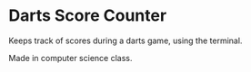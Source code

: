 # Darts Score Counter

Keeps track of scores during a darts game, using the terminal.

Made in computer science class.
